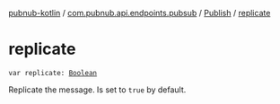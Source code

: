[pubnub-kotlin](../../index.md) / [com.pubnub.api.endpoints.pubsub](../index.md) / [Publish](index.md) / [replicate](./replicate.md)

# replicate

`var replicate: `[`Boolean`](https://kotlinlang.org/api/latest/jvm/stdlib/kotlin/-boolean/index.html)

Replicate the message. Is set to `true` by default.

